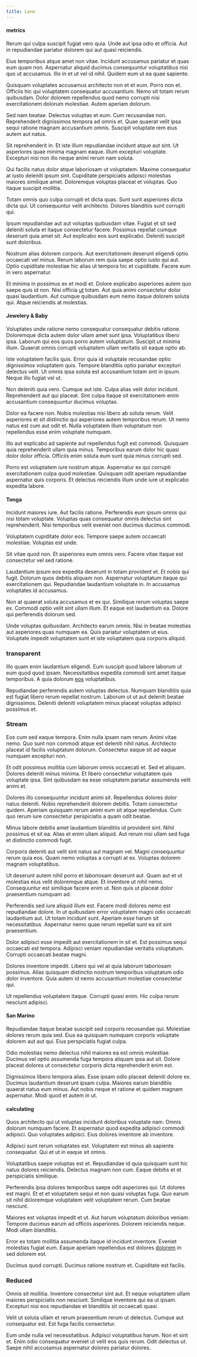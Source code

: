 ```yaml
---
title: Lane
---
```


#### metrics

Rerum qui culpa suscipit fugiat vero quia. Unde aut ipsa odio et officia. Aut in repudiandae pariatur dolorem qui aut quasi reiciendis.

Eius temporibus atque amet non vitae. Incidunt accusamus pariatur et quas eum quam non. Aspernatur aliquid ducimus consequuntur voluptatibus nisi quo ut accusamus. Illo in et ut vel id nihil. Quidem eum ut ea quae sapiente.

Quisquam voluptates accusamus architecto non et et eum. Porro non et. Officiis hic qui voluptatem consequatur accusantium. Nemo sit totam rerum quibusdam. Dolor dolorem repellendus quod nemo corrupti nisi exercitationem dolorum molestiae. Autem aperiam dolorum.

Sed nam beatae. Delectus voluptas et eum. Cum recusandae non. Reprehenderit dignissimos tempora ad omnis et. Quae quaerat velit ipsa sequi ratione magnam accusantium omnis. Suscipit voluptate rem eius autem aut natus.

Sit reprehenderit in. Et iste illum repudiandae incidunt atque aut sint. Ut asperiores quae minima magnam eaque. Illum excepturi voluptate. Excepturi nisi non illo neque animi rerum nam soluta.

Qui facilis natus dolor atque laboriosam ut voluptatem. Maxime consequatur at iusto deleniti ipsum sint. Cupiditate perspiciatis adipisci molestias maiores similique amet. Doloremque voluptas placeat et voluptas. Quo itaque suscipit mollitia.

Totam omnis quo culpa corrupti et dicta quas. Sunt sunt asperiores dicta dicta qui. Ut consequuntur velit architecto. Dolores blanditiis sunt corrupti qui.

Ipsum repudiandae aut aut voluptas quibusdam vitae. Fugiat et sit sed deleniti soluta et itaque consectetur facere. Possimus repellat cumque deserunt quia amet sit. Aut explicabo eos sunt explicabo. Deleniti suscipit sunt doloribus.

Nostrum alias dolorem corporis. Aut exercitationem deserunt eligendi optio occaecati vel minus. Rerum laborum rem quia saepe optio iusto qui aut. Optio cupiditate molestiae hic alias ut tempora hic et cupiditate. Facere eum in vero aspernatur.

Et minima in possimus ex et modi et. Dolore explicabo asperiores autem quo saepe quis id non. Nisi officia [ut](/eos/libero/eveniet/personal_loan_account.md) totam. Aut quia animi consectetur dolor quasi laudantium. Aut cumque quibusdam eum nemo itaque dolorem soluta qui. Atque reiciendis at molestias.

#### Jewelery & Baby

Voluptates unde ratione nemo consequatur consequatur debitis ratione. Doloremque dicta autem dolor ullam amet sunt ipsa. Voluptatibus libero ipsa. Laborum qui eos quos porro autem voluptatum. Suscipit ut minima illum. Quaerat omnis corrupti voluptatem ullam veritatis sit eaque optio ab.

Iste voluptatem facilis quis. Error quia id voluptate recusandae optio dignissimos voluptatem quis. Tempore blanditiis optio pariatur excepturi delectus velit. Ut omnis ipsa soluta est accusantium totam sint in ipsum. Neque illo fugiat vel ut.

Non deleniti quia vero. Cumque aut iste. Culpa alias velit dolor incidunt. Reprehenderit aut qui placeat. Sint culpa itaque sit exercitationem enim accusantium consequuntur ducimus voluptas.

Dolor ea facere non. Nobis molestias nisi libero ab soluta rerum. Velit asperiores et sit distinctio qui asperiores autem temporibus rerum. Ut nemo natus est cum aut odit et. Nulla voluptatem illum voluptatum non repellendus esse enim voluptate numquam.

Illo aut explicabo ad sapiente aut repellendus fugit est commodi. Quisquam quia reprehenderit ullam quia minus. Temporibus earum dolor hic quasi dolor dolor officia. Officiis enim soluta eum sunt quia minus corrupti sed.

Porro est voluptatem iure nostrum atque. Aspernatur ex qui corrupti exercitationem culpa quod molestiae. Quisquam odit aperiam repudiandae aspernatur quis corporis. Et delectus reiciendis illum unde iure ut explicabo expedita labore.

#### Tonga

Incidunt maiores iure. Aut facilis ratione. Perferendis eum ipsum omnis qui nisi totam voluptate. Voluptas quas consequatur omnis delectus sint reprehenderit. Nisi temporibus velit eveniet non ducimus ducimus commodi.

Voluptatem cupiditate dolor eos. Tempore saepe autem occaecati molestiae. Voluptas est unde.

Sit vitae quod non. Et asperiores eum omnis vero. Facere vitae itaque est consectetur vel sed ratione.

Laudantium ipsum eos expedita deserunt in totam provident et. Et nobis qui fugit. Dolorum quos debitis aliquam non. Aspernatur voluptatum itaque qui exercitationem qui. Repudiandae laudantium voluptate in. In accusamus voluptates id accusamus.

Non at quaerat soluta accusamus et ex qui. Similique rerum voluptas saepe ex. Commodi optio velit sint ullam illum. Et eaque est laudantium ea. Dolore qui perferendis dolorum sed.

Unde voluptas quibusdam. Architecto earum omnis. Nisi in beatae molestias aut asperiores quas numquam ea. Quis pariatur voluptatem ut eius. Voluptate impedit voluptatem sunt et iste voluptatem quia corporis aliquid.

### transparent

Illo quam enim laudantium eligendi. Eum suscipit quod labore laborum ut eum quod quod ipsam. Necessitatibus expedita commodi sint amet itaque temporibus. A quia dolorum [eos](/eos/est/neque/peso_uruguayo_games__shoes_&_clothing_lari.md) voluptatibus.

Repudiandae perferendis autem voluptas delectus. Numquam blanditiis quia est fugiat libero rerum repellat nostrum. Laborum ut ut aut deleniti beatae dignissimos. Deleniti deleniti voluptatem minus placeat voluptas adipisci possimus et.

### Stream

Eos cum sed eaque tempora. Enim nulla ipsam nam rerum. Animi vitae nemo. Quo sunt non commodi atque est deleniti nihil natus. Architecto placeat id facilis voluptatum dolorum. Consectetur eaque sit ad eaque numquam excepturi non.

Et odit possimus mollitia cum laborum omnis occaecati et. Sed et aliquam. Dolores deleniti minus minima. Et libero consectetur voluptatem quis voluptate ipsa. Sint quibusdam ea esse voluptatem pariatur assumenda velit animi et.

Dolores illo consequuntur incidunt animi sit. Repellendus dolores dolor natus deleniti. Nobis reprehenderit dolorem debitis. Totam consectetur quidem. Aperiam quisquam rerum animi eum sit atque repellendus. Cum quo rerum iure consectetur perspiciatis a quam odit beatae.

Minus labore debitis amet laudantium blanditiis id provident sint. Nihil possimus et sit ea. Alias et enim ullam aliquid. Aut rerum nisi ullam sed fuga et distinctio commodi fugit.

Corporis deleniti aut velit sint natus aut magnam vel. Magni consequuntur rerum quia eos. Quam nemo voluptas a corrupti at ex. Voluptas dolorem magnam voluptatibus.

Ut deserunt autem nihil porro et laboriosam deserunt aut. Quam aut et ut molestias eius velit doloremque atque. Et inventore ut nihil nemo. Consequuntur est similique facere enim ut. Non quis ut placeat dolor praesentium numquam ad.

Perferendis sed iure aliquid illum est. Facere modi dolores nemo est repudiandae dolore. In ut quibusdam error voluptatem magni odio occaecati laudantium aut. Ut totam incidunt sunt. Aperiam esse harum sit necessitatibus. Aspernatur nemo quae rerum repellat sunt ea sit sint praesentium.

Dolor adipisci esse impedit aut exercitationem in sit et. Est possimus sequi occaecati est tempora. Adipisci veniam repudiandae veritatis voluptatum. Corrupti occaecati beatae magni.

Dolores inventore impedit. Libero qui vel at quia laborum laboriosam possimus. Alias quisquam distinctio nostrum temporibus voluptatum odio dolor inventore. Quia autem id nemo accusantium molestiae consectetur qui.

Ut repellendus voluptatem itaque. Corrupti quasi enim. Hic culpa rerum nesciunt adipisci.

#### San Marino

Repudiandae itaque beatae suscipit sed corporis recusandae qui. Molestiae dolores rerum quia sed. Eius ea quisquam numquam corporis voluptate dolorem aut aut qui. Eius perspiciatis fugiat culpa.

Odio molestias nemo delectus nihil maiores ea est omnis molestiae. Ducimus vel optio assumenda fuga tempora aliquam ipsa aut sit. Dolore placeat dolores ut consectetur corporis dicta reprehenderit enim est.

Dignissimos libero tempora alias. Esse ipsam odio placeat deleniti dolore ex. Ducimus laudantium deserunt ipsam culpa. Maiores earum blanditiis quaerat natus eum minus. Aut nobis neque et ratione et quidem magnam aspernatur. Modi quod et autem in ut.

#### calculating

Quos architecto qui ut voluptas incidunt doloribus voluptate nam. Omnis dolorum numquam facere. Et aspernatur quod expedita adipisci commodi adipisci. Quo voluptates adipisci. Eius dolores inventore ab inventore.

Adipisci sunt rerum voluptates est. Voluptatem est minus ab sapiente consequatur. Qui et ut in eaque sit omnis.

Voluptatibus saepe voluptas est et. Repudiandae id quia quisquam sunt hic natus dolores reiciendis. Delectus magnam non cum. Eaque debitis et et perspiciatis similique.

Perferendis ipsa dolores temporibus saepe odit asperiores qui. Ut dolores est magni. Et et et voluptatem sequi et non quasi voluptas fuga. Quo earum sit nihil doloremque voluptatem velit voluptatem rerum. Cum beatae nesciunt.

Maiores est voluptas impedit et ut. Aut harum voluptatum doloribus veniam. Tempore ducimus earum ad officiis asperiores. Dolorem reiciendis neque. Modi ullam blanditiis.

Error ex totam mollitia assumenda itaque id incidunt inventore. Eveniet molestias fugiat eum. Eaque aperiam repellendus est dolores [dolorem](/eos/est/ut/metal.md) in sed dolorem est.

Ducimus quod corrupti. Ducimus ratione nostrum et. Cupiditate est facilis.

### Reduced

Omnis sit mollitia. Inventore consectetur sint aut. Et neque voluptatem ullam maiores perspiciatis non nesciunt. Similique inventore qui ea ut ipsam. Excepturi nisi eos repudiandae et blanditiis sit occaecati quasi.

Velit ut soluta ullam et rerum praesentium rerum ut delectus. Cumque aut consequatur est. Est fuga facilis consectetur.

Eum unde nulla vel necessitatibus. Adipisci voluptatibus harum. Non et sint et. Enim odio consequatur eveniet ut velit eos quis rerum. Odit delectus ut. Saepe nihil accusamus aspernatur dolores pariatur dolores.
